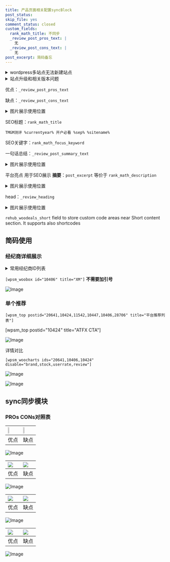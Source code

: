```yaml
---
title: 产品页面相关配置syncBlock
post_status: 
skip_file: yes
comment_status: closed
custom_fields:
  rank_math_title: 不同步
  _review_post_pros_text: |
    无
  _review_post_cons_text: |
    无
post_excerpt: 简码备忘
---
```

<details><summary>wordpress多站点无法新建站点</summary>

<li>和报错需要清理cookies一样的原因</li>
<li>wp-config.php里面<code>define( 'SUBDOMAIN_INSTALL', false );//子域名安装</code></li>
<li>新建子站点是用<code>define( 'SUBDOMAIN_INSTALL', true);//子域名安装</code> 完成以后，改成<code>false</code></li>
</details>

<details><summary>站点升级和相关版本问题</summary>

<p>wordpress：5.9.9
woocommerce：7.5.1
出现问题的地方：主题选项里面>><strong>Product layout >>compact style</strong></p>
<p>如何出现没有用过的字段 导致无法保存。先导出配置 然后进行修改，后面再次恢复即可。</p>
<p>出现部分字段无法显示时，需要返回默认布局后，对产品进行保存就好了。</p>
<p></p>
</details>

优点：`_review_post_pros_text`

缺点：`_review_post_cons_text`

<details><summary>图片展示使用位置</summary>

<img src="https://prod-files-secure.s3.us-west-2.amazonaws.com/39ed1227-6d7d-4570-be36-9ccd4a2c4241/f51d3d83-55d4-4bdf-9604-f37ec77ab556/Untitled.png?X-Amz-Algorithm=AWS4-HMAC-SHA256&X-Amz-Content-Sha256=UNSIGNED-PAYLOAD&X-Amz-Credential=ASIAZI2LB466326NPUOQ%2F20250225%2Fus-west-2%2Fs3%2Faws4_request&X-Amz-Date=20250225T045522Z&X-Amz-Expires=3600&X-Amz-Security-Token=IQoJb3JpZ2luX2VjEAUaCXVzLXdlc3QtMiJGMEQCIDiKUkUyQSNoJl9u5yOEBD%2Bsiw1Joei88A%2Fc3QOS0s55AiBDCkLXupu1Uk0vS4TIDCRCjndwM7aLIViMIqPWdN9%2FJSr%2FAwg%2BEAAaDDYzNzQyMzE4MzgwNSIMDES2eCHHmqnFo1VSKtwDNDtd70%2Bwi9MzGQaqWL0V4UzunJjYTyeKYiftG%2BRoCuQ5rK6Wm87n4fBeCV%2FelJ79uL2v5IDhxQ%2FJ2aqLT9lxop85x2fs3aP%2BvdNaS5lRxIv%2BxIw0o3YjvSKUi6ykqs1Dm8vyIyHxlVz6D08d%2FZx9nDpubJOsAH4QqTsGJK5SaH7uRmIUrjpTM01obNvktP4TNwpa34RBDEXKjz1aWWp8bKR4IkD6RErwhLmH8Z8gIm7grBFYrltFNkngtN2dsqMXEDNYDRrsHpOvoT5MZia7l8NVEPy2zm%2FIra3dvbBRs0Q5GqUmodXZsxVX4B2HaDS4chhAij7xLoiKlaM4m%2FA8AN3PjMnagXFh%2FW8QejwHaXH28l3FW5NeG%2FMEp4BnzQ5aBYzFVpvWzvk8rn1YuByP2gDtMFMEkSDBT6xOmN%2BLOAIoFx%2Fmq5ELDn0c4bHxgFq2%2FPC6d3T8seITCP8L%2F5s4TZyvfp9oq1D8ESD2P7acpOdJy2hhheekvzwnRahiAR8X%2FeHnhO%2Fiyuw%2FfE9MoUjmCR8UFICrD%2FceIueNZjSR9dP8bd%2BOAQAA8WJnImDYgpkdkiv%2F1y7On1cFkDScHYPOmAzgtms6EBSRHT53Ye2VH5GDIGSxdOiGc%2FZPigkwwo71vQY6pgGf1ziQOib1nRTxfOjgOU6Q9pO8bp7z5iRp0iiVcIMYYtaHAqlZcPlZaaRV3A1z3bxA8Ln%2Be5dmEWgGDojVG4qZeS33UU3nHKrU2IbPFObQMjQ0hU0x%2FfNOIyHis%2FYKlIrCsqeehRhD2kYLVBMXB4if49RV4T1QAgysYeqajTMvz8qtAEcvFkp2C8tbrmzx7lMFjNO064Bvk%2FNmc%2F%2BoFFD1mt%2BYAs0W&X-Amz-Signature=13cf1c998047a710b9da21e6700e5a284646e5c967a701413af3a583e71683df&X-Amz-SignedHeaders=host&x-id=GetObject" alt="Image">
</details>

SEO标题：`rank_math_title`

`TMGM测评 %currentyear% 开户必看 %sep% %sitename%`

SEO关键字：`rank_math_focus_keyword`

一句话总结：`_review_post_summary_text`

<details><summary>图片展示使用位置</summary>

<img src="https://prod-files-secure.s3.us-west-2.amazonaws.com/39ed1227-6d7d-4570-be36-9ccd4a2c4241/4b96a922-296c-4f4e-8630-d1c870cbce01/Untitled.png?X-Amz-Algorithm=AWS4-HMAC-SHA256&X-Amz-Content-Sha256=UNSIGNED-PAYLOAD&X-Amz-Credential=ASIAZI2LB466ZUQMRPQK%2F20250225%2Fus-west-2%2Fs3%2Faws4_request&X-Amz-Date=20250225T045522Z&X-Amz-Expires=3600&X-Amz-Security-Token=IQoJb3JpZ2luX2VjEAUaCXVzLXdlc3QtMiJGMEQCIEpcfIFK%2FQoMHqSE8FQFrp0aBO5FHcG4y2NrpUAYkHM9AiBsgJreInz8NHN5tT5MFz4CKRSUHocbvkWOE9GmymSuHCr%2FAwg%2BEAAaDDYzNzQyMzE4MzgwNSIMe7X5UwkKbsa8SHt8KtwDfsIFB1%2B6nn%2Bjo54HD%2BbTPp9Q7HfwGZAAPDhBvrmlJ51FptXbGma%2FYHlH65s3vfCWywMGwcYDqOOC8KjWLL2joe%2Bn9GJlaxwoXZ0O277GxgHHUswKHW%2B6209vUe4phRaxsSl%2ByrAiEM5VLgR8PnCjl41IamY1iZg%2Fokg652W%2BU8Zdarf4P44GIXHJXCzxM%2FVe6hMlSf6K8sdARbsnJHq9VhK0WWqI2cIyKZplwZsNnvyT08AIA9gTLw36dFwqtJU%2FxWzzMq5dsBYjWuvBEBRivy2Rz5yPnEuMeWeorVK%2BvAZeFx9ALoOdD2pNhLccVMWk1zK9Ti8sn2MiokGx0OEgSG5IjH6bxCiIbfHqnnoXCrvTPnEBkSKa5Gi8r23U6QqHuZWZEqs8B%2BCGwVTH76EtPpe%2Bs%2FeHWsXzerCs4T5d97CRB5NWxCLR6EpJaIAy9Mu1G%2BKBWNzBsL54h%2Bq7x2ggXLvAwibfM%2FfWMIg3kr2SrWPupJexV3dvZdjJrtkIq5ObFI%2BH7nX0RiPjAy4zmv3nXhCOmYN7kBkXT9EXGRKDF9G3sqxiWpbf%2FsNmvGrzd3GEjwOUX9RVoEus2vtxF0%2BoH%2BHtIAdbtVS6uw1XQHLVzgHXKToK%2Bwryldn%2FJrAwyo71vQY6pgFqUxHHEyYf52k2iR7cwBBvFsd59nSErsBZjfppeyilx5qhfotI2fnmAFQWUu0Rzj16HnjYKsjia55IVO3E%2BPdn%2FWka3VZpy9NPBsUMX82EaJhURgcZsy%2FWc5Zj4YPpHNS7Ob60QgWFtQLztJlpOTS%2B%2FC5jhz5Sez4fR8OMtugpWxm5EMeQ5zVV8%2BERweyUsd%2B2lKBzNbecSH5gWxNtarwZf28TVdc9&X-Amz-Signature=956441ffb5c5a0ba3e70479c7a7b4e0de00c3b21cb64ea60e3bfc8bc96ba16cd&X-Amz-SignedHeaders=host&x-id=GetObject" alt="Image">
</details>

平台亮点 用于SEO展示 **摘要**：`post_excerpt`  等价于 `rank_math_description`

<details><summary>图片展示使用位置</summary>

<img src="https://prod-files-secure.s3.us-west-2.amazonaws.com/39ed1227-6d7d-4570-be36-9ccd4a2c4241/1ee11f63-b60a-4dfe-a7a7-d58ff23b5d88/Untitled.png?X-Amz-Algorithm=AWS4-HMAC-SHA256&X-Amz-Content-Sha256=UNSIGNED-PAYLOAD&X-Amz-Credential=ASIAZI2LB466XRV7HO6Y%2F20250225%2Fus-west-2%2Fs3%2Faws4_request&X-Amz-Date=20250225T045523Z&X-Amz-Expires=3600&X-Amz-Security-Token=IQoJb3JpZ2luX2VjEAUaCXVzLXdlc3QtMiJGMEQCIHxY8XydaCejjeFT1gYPAqNb5n0Plf4memRBSINzpBjTAiBnUNKDq2lhTLJHFbo8wRTRaDXBxgtxUudyMh3%2BPNFbGyr%2FAwg%2BEAAaDDYzNzQyMzE4MzgwNSIM5PbwozoU%2BAyrmpKxKtwDcMfkiLj%2B8Al2MthbSIzuCw0r2eqG68dljJtn1ptm1ZbGPaVfBG3coVZOD%2BOeV205FlTX8NqXemKcV4TNdgDVEvJJv1NKa9gt8uxKHDImq8tlMeaPvqzba8N3%2Bj33V%2FMrSlNmNrN5lk19YnVYqIlLF2nbw%2FH3OgMss8D94Nt6s923TOPg2Po2PoKx%2FOG6Pv0mdyQlK4CUTbx8iqd5u1%2BUbprHq8yMg50j1T0XsFuMBhxeDEAmAhobzUYQFGMei2f%2Ftspibt0htHTJesuCOBieEszYCrb3lGtIND6EhjUZH30yJ0EPX8pXNnROiXWTeF4hPDmyqPvyDRt%2BuyRRJvWq3s2Kv0oA8lMb8wzVGP2qIBCTSyKX%2B%2FUVNVUnKuJNe5cZqRqtDFSmzk0L2VQ1M7RSiI1SnIVvkAtMfHINyHVJuCDDGhdhSdey56pVTQ0jmkjumW2w9j2xAi7awooVibsLBhY4bMvLvVvWuycJlTQftqQ8aXT4wkY5fKbwQqED7%2FRDd9wR1CQ0AjzBOvBVd9n6et5Ga4cSGKvz3OhbDHOCbhjeoMe4LxaTbHnbgVNg%2Fhy75383qbcZzf6ZiAWVYn4mHbjHlTdBBu5NK70LbXeREXfWVvNWoiBmvy7PA%2FswpY71vQY6pgEKNel03rKS9YruTg7K5eNe%2FLdKA6nQeQ5xkboVUWxDhOnVISWl3RNIu0Ys09deJodsfFDOMotlLDBgXZ72SEBXmICthPux6WxLq9F8CZNEjUBxnYpMNkk4E5aNYLgJeww9u6kK26Xd7%2BB9UWTp4yVIR5xV%2BGnc7If4tFUV2QUX0BKtzBkBE9as1TO9w79aL51%2FptQJ7pacQV0mrlI%2BGBkUC%2BObxJSg&X-Amz-Signature=23fd07abf3b6afda6a7ac0448102cfee0d54082da5ebf708b6a2a885b5bb257c&X-Amz-SignedHeaders=host&x-id=GetObject" alt="Image">
<img src="https://prod-files-secure.s3.us-west-2.amazonaws.com/39ed1227-6d7d-4570-be36-9ccd4a2c4241/ad4118b5-78d8-4fbe-801e-3b29b5d99c01/Untitled.png?X-Amz-Algorithm=AWS4-HMAC-SHA256&X-Amz-Content-Sha256=UNSIGNED-PAYLOAD&X-Amz-Credential=ASIAZI2LB466XRV7HO6Y%2F20250225%2Fus-west-2%2Fs3%2Faws4_request&X-Amz-Date=20250225T045523Z&X-Amz-Expires=3600&X-Amz-Security-Token=IQoJb3JpZ2luX2VjEAUaCXVzLXdlc3QtMiJGMEQCIHxY8XydaCejjeFT1gYPAqNb5n0Plf4memRBSINzpBjTAiBnUNKDq2lhTLJHFbo8wRTRaDXBxgtxUudyMh3%2BPNFbGyr%2FAwg%2BEAAaDDYzNzQyMzE4MzgwNSIM5PbwozoU%2BAyrmpKxKtwDcMfkiLj%2B8Al2MthbSIzuCw0r2eqG68dljJtn1ptm1ZbGPaVfBG3coVZOD%2BOeV205FlTX8NqXemKcV4TNdgDVEvJJv1NKa9gt8uxKHDImq8tlMeaPvqzba8N3%2Bj33V%2FMrSlNmNrN5lk19YnVYqIlLF2nbw%2FH3OgMss8D94Nt6s923TOPg2Po2PoKx%2FOG6Pv0mdyQlK4CUTbx8iqd5u1%2BUbprHq8yMg50j1T0XsFuMBhxeDEAmAhobzUYQFGMei2f%2Ftspibt0htHTJesuCOBieEszYCrb3lGtIND6EhjUZH30yJ0EPX8pXNnROiXWTeF4hPDmyqPvyDRt%2BuyRRJvWq3s2Kv0oA8lMb8wzVGP2qIBCTSyKX%2B%2FUVNVUnKuJNe5cZqRqtDFSmzk0L2VQ1M7RSiI1SnIVvkAtMfHINyHVJuCDDGhdhSdey56pVTQ0jmkjumW2w9j2xAi7awooVibsLBhY4bMvLvVvWuycJlTQftqQ8aXT4wkY5fKbwQqED7%2FRDd9wR1CQ0AjzBOvBVd9n6et5Ga4cSGKvz3OhbDHOCbhjeoMe4LxaTbHnbgVNg%2Fhy75383qbcZzf6ZiAWVYn4mHbjHlTdBBu5NK70LbXeREXfWVvNWoiBmvy7PA%2FswpY71vQY6pgEKNel03rKS9YruTg7K5eNe%2FLdKA6nQeQ5xkboVUWxDhOnVISWl3RNIu0Ys09deJodsfFDOMotlLDBgXZ72SEBXmICthPux6WxLq9F8CZNEjUBxnYpMNkk4E5aNYLgJeww9u6kK26Xd7%2BB9UWTp4yVIR5xV%2BGnc7If4tFUV2QUX0BKtzBkBE9as1TO9w79aL51%2FptQJ7pacQV0mrlI%2BGBkUC%2BObxJSg&X-Amz-Signature=46830493cdc16a2e48abf1f880895bb5d200ced16a2f9b5f73c6fde8ba99003c&X-Amz-SignedHeaders=host&x-id=GetObject" alt="Image">
<img src="https://prod-files-secure.s3.us-west-2.amazonaws.com/39ed1227-6d7d-4570-be36-9ccd4a2c4241/a38cf7c9-a79c-4b64-9e94-13589fe0758b/Untitled.png?X-Amz-Algorithm=AWS4-HMAC-SHA256&X-Amz-Content-Sha256=UNSIGNED-PAYLOAD&X-Amz-Credential=ASIAZI2LB466XRV7HO6Y%2F20250225%2Fus-west-2%2Fs3%2Faws4_request&X-Amz-Date=20250225T045523Z&X-Amz-Expires=3600&X-Amz-Security-Token=IQoJb3JpZ2luX2VjEAUaCXVzLXdlc3QtMiJGMEQCIHxY8XydaCejjeFT1gYPAqNb5n0Plf4memRBSINzpBjTAiBnUNKDq2lhTLJHFbo8wRTRaDXBxgtxUudyMh3%2BPNFbGyr%2FAwg%2BEAAaDDYzNzQyMzE4MzgwNSIM5PbwozoU%2BAyrmpKxKtwDcMfkiLj%2B8Al2MthbSIzuCw0r2eqG68dljJtn1ptm1ZbGPaVfBG3coVZOD%2BOeV205FlTX8NqXemKcV4TNdgDVEvJJv1NKa9gt8uxKHDImq8tlMeaPvqzba8N3%2Bj33V%2FMrSlNmNrN5lk19YnVYqIlLF2nbw%2FH3OgMss8D94Nt6s923TOPg2Po2PoKx%2FOG6Pv0mdyQlK4CUTbx8iqd5u1%2BUbprHq8yMg50j1T0XsFuMBhxeDEAmAhobzUYQFGMei2f%2Ftspibt0htHTJesuCOBieEszYCrb3lGtIND6EhjUZH30yJ0EPX8pXNnROiXWTeF4hPDmyqPvyDRt%2BuyRRJvWq3s2Kv0oA8lMb8wzVGP2qIBCTSyKX%2B%2FUVNVUnKuJNe5cZqRqtDFSmzk0L2VQ1M7RSiI1SnIVvkAtMfHINyHVJuCDDGhdhSdey56pVTQ0jmkjumW2w9j2xAi7awooVibsLBhY4bMvLvVvWuycJlTQftqQ8aXT4wkY5fKbwQqED7%2FRDd9wR1CQ0AjzBOvBVd9n6et5Ga4cSGKvz3OhbDHOCbhjeoMe4LxaTbHnbgVNg%2Fhy75383qbcZzf6ZiAWVYn4mHbjHlTdBBu5NK70LbXeREXfWVvNWoiBmvy7PA%2FswpY71vQY6pgEKNel03rKS9YruTg7K5eNe%2FLdKA6nQeQ5xkboVUWxDhOnVISWl3RNIu0Ys09deJodsfFDOMotlLDBgXZ72SEBXmICthPux6WxLq9F8CZNEjUBxnYpMNkk4E5aNYLgJeww9u6kK26Xd7%2BB9UWTp4yVIR5xV%2BGnc7If4tFUV2QUX0BKtzBkBE9as1TO9w79aL51%2FptQJ7pacQV0mrlI%2BGBkUC%2BObxJSg&X-Amz-Signature=75e9f5479c44f3719f321d39495ddd8a1314475aee8a361662277a5b4431f277&X-Amz-SignedHeaders=host&x-id=GetObject" alt="Image">
<img src="https://prod-files-secure.s3.us-west-2.amazonaws.com/39ed1227-6d7d-4570-be36-9ccd4a2c4241/7da6fc1e-d2ac-42ae-8c75-cb5749aa18f6/Untitled.png?X-Amz-Algorithm=AWS4-HMAC-SHA256&X-Amz-Content-Sha256=UNSIGNED-PAYLOAD&X-Amz-Credential=ASIAZI2LB466XRV7HO6Y%2F20250225%2Fus-west-2%2Fs3%2Faws4_request&X-Amz-Date=20250225T045523Z&X-Amz-Expires=3600&X-Amz-Security-Token=IQoJb3JpZ2luX2VjEAUaCXVzLXdlc3QtMiJGMEQCIHxY8XydaCejjeFT1gYPAqNb5n0Plf4memRBSINzpBjTAiBnUNKDq2lhTLJHFbo8wRTRaDXBxgtxUudyMh3%2BPNFbGyr%2FAwg%2BEAAaDDYzNzQyMzE4MzgwNSIM5PbwozoU%2BAyrmpKxKtwDcMfkiLj%2B8Al2MthbSIzuCw0r2eqG68dljJtn1ptm1ZbGPaVfBG3coVZOD%2BOeV205FlTX8NqXemKcV4TNdgDVEvJJv1NKa9gt8uxKHDImq8tlMeaPvqzba8N3%2Bj33V%2FMrSlNmNrN5lk19YnVYqIlLF2nbw%2FH3OgMss8D94Nt6s923TOPg2Po2PoKx%2FOG6Pv0mdyQlK4CUTbx8iqd5u1%2BUbprHq8yMg50j1T0XsFuMBhxeDEAmAhobzUYQFGMei2f%2Ftspibt0htHTJesuCOBieEszYCrb3lGtIND6EhjUZH30yJ0EPX8pXNnROiXWTeF4hPDmyqPvyDRt%2BuyRRJvWq3s2Kv0oA8lMb8wzVGP2qIBCTSyKX%2B%2FUVNVUnKuJNe5cZqRqtDFSmzk0L2VQ1M7RSiI1SnIVvkAtMfHINyHVJuCDDGhdhSdey56pVTQ0jmkjumW2w9j2xAi7awooVibsLBhY4bMvLvVvWuycJlTQftqQ8aXT4wkY5fKbwQqED7%2FRDd9wR1CQ0AjzBOvBVd9n6et5Ga4cSGKvz3OhbDHOCbhjeoMe4LxaTbHnbgVNg%2Fhy75383qbcZzf6ZiAWVYn4mHbjHlTdBBu5NK70LbXeREXfWVvNWoiBmvy7PA%2FswpY71vQY6pgEKNel03rKS9YruTg7K5eNe%2FLdKA6nQeQ5xkboVUWxDhOnVISWl3RNIu0Ys09deJodsfFDOMotlLDBgXZ72SEBXmICthPux6WxLq9F8CZNEjUBxnYpMNkk4E5aNYLgJeww9u6kK26Xd7%2BB9UWTp4yVIR5xV%2BGnc7If4tFUV2QUX0BKtzBkBE9as1TO9w79aL51%2FptQJ7pacQV0mrlI%2BGBkUC%2BObxJSg&X-Amz-Signature=d329eb04371cfed70d40e117c04f77be2010cfa8bbb5bc65261c4e2e1118fd26&X-Amz-SignedHeaders=host&x-id=GetObject" alt="Image">
<img src="https://prod-files-secure.s3.us-west-2.amazonaws.com/39ed1227-6d7d-4570-be36-9ccd4a2c4241/7e97f40a-eaee-47f5-b2f9-475f96808fa7/Untitled.png?X-Amz-Algorithm=AWS4-HMAC-SHA256&X-Amz-Content-Sha256=UNSIGNED-PAYLOAD&X-Amz-Credential=ASIAZI2LB466XRV7HO6Y%2F20250225%2Fus-west-2%2Fs3%2Faws4_request&X-Amz-Date=20250225T045523Z&X-Amz-Expires=3600&X-Amz-Security-Token=IQoJb3JpZ2luX2VjEAUaCXVzLXdlc3QtMiJGMEQCIHxY8XydaCejjeFT1gYPAqNb5n0Plf4memRBSINzpBjTAiBnUNKDq2lhTLJHFbo8wRTRaDXBxgtxUudyMh3%2BPNFbGyr%2FAwg%2BEAAaDDYzNzQyMzE4MzgwNSIM5PbwozoU%2BAyrmpKxKtwDcMfkiLj%2B8Al2MthbSIzuCw0r2eqG68dljJtn1ptm1ZbGPaVfBG3coVZOD%2BOeV205FlTX8NqXemKcV4TNdgDVEvJJv1NKa9gt8uxKHDImq8tlMeaPvqzba8N3%2Bj33V%2FMrSlNmNrN5lk19YnVYqIlLF2nbw%2FH3OgMss8D94Nt6s923TOPg2Po2PoKx%2FOG6Pv0mdyQlK4CUTbx8iqd5u1%2BUbprHq8yMg50j1T0XsFuMBhxeDEAmAhobzUYQFGMei2f%2Ftspibt0htHTJesuCOBieEszYCrb3lGtIND6EhjUZH30yJ0EPX8pXNnROiXWTeF4hPDmyqPvyDRt%2BuyRRJvWq3s2Kv0oA8lMb8wzVGP2qIBCTSyKX%2B%2FUVNVUnKuJNe5cZqRqtDFSmzk0L2VQ1M7RSiI1SnIVvkAtMfHINyHVJuCDDGhdhSdey56pVTQ0jmkjumW2w9j2xAi7awooVibsLBhY4bMvLvVvWuycJlTQftqQ8aXT4wkY5fKbwQqED7%2FRDd9wR1CQ0AjzBOvBVd9n6et5Ga4cSGKvz3OhbDHOCbhjeoMe4LxaTbHnbgVNg%2Fhy75383qbcZzf6ZiAWVYn4mHbjHlTdBBu5NK70LbXeREXfWVvNWoiBmvy7PA%2FswpY71vQY6pgEKNel03rKS9YruTg7K5eNe%2FLdKA6nQeQ5xkboVUWxDhOnVISWl3RNIu0Ys09deJodsfFDOMotlLDBgXZ72SEBXmICthPux6WxLq9F8CZNEjUBxnYpMNkk4E5aNYLgJeww9u6kK26Xd7%2BB9UWTp4yVIR5xV%2BGnc7If4tFUV2QUX0BKtzBkBE9as1TO9w79aL51%2FptQJ7pacQV0mrlI%2BGBkUC%2BObxJSg&X-Amz-Signature=51814e150fb1c856cd7a63ca31b90a6e331c675b7a977a621c07f738acc4d190&X-Amz-SignedHeaders=host&x-id=GetObject" alt="Image">
</details>

head：`_review_heading`

<details><summary>图片展示使用位置</summary>

<img src="https://prod-files-secure.s3.us-west-2.amazonaws.com/39ed1227-6d7d-4570-be36-9ccd4a2c4241/3a4650ad-9887-415c-889a-edd51fa54f27/Untitled.png?X-Amz-Algorithm=AWS4-HMAC-SHA256&X-Amz-Content-Sha256=UNSIGNED-PAYLOAD&X-Amz-Credential=ASIAZI2LB466VAODHRFJ%2F20250225%2Fus-west-2%2Fs3%2Faws4_request&X-Amz-Date=20250225T045523Z&X-Amz-Expires=3600&X-Amz-Security-Token=IQoJb3JpZ2luX2VjEAUaCXVzLXdlc3QtMiJGMEQCIH8tICSB1SZeiQZQ%2BgbaE5iuA3NcOzCkScwPPYCIh1%2ByAiA5wLUEjsUUt%2BZ2ygwoyjTPNlt8zjhL6TBMpRn4CeN2gyr%2FAwg%2BEAAaDDYzNzQyMzE4MzgwNSIM%2F%2BI8apqMSplQIL7DKtwD73TUPcOC2qTkkGbiYV1suMmxQZng34S8A0C63IYNU3764w2fkPGzzssZz3sLthtLTSpblBuImzTpKy%2BzT6BEYezJPN0Y2oH1xtxnYouf8PheTat0Z%2F9%2BRyWKquf2j0844%2BgUqRdAjPvbSpyxfbUXD81ajnd94JdJ%2FOQd34hQL3vDqzQLbXavPCMUxcT0DRynQKSqYgGd20lqbB%2Bc4dt5TO7UMtlHh1sE9M8Y1wHx5mYK2vA5JWU4ONjkPp8xQz4Fq%2FmMod254WhaWyLMar4djnI4J%2BdjQM3ADNMZ0i8wd2sZR1zcOvch9NOH9Pucj%2FM1bGWATsNb17eV0oBC9RSqD7q%2B1PQ8R7Hnty0xoo6Tsy0LWm3q0PUw5YVbyZrx5Kqvlx9ubPYlh6NdtUK0bELW%2BMPR%2FIz%2BKv%2BLb5zM3b33xXX8NEKFG0Mk80H%2FCXLr6d8xuZ28zz2ImESP3lpHuoxkpJsXciNe0vEQ%2FWL5aAlkD2Z8UHS1VDPyTrnonKxiQexj7Vh4nVFNOEUtxql6JoX5a1jEq4lN%2BYggmCdQB2Xoo1%2BaZz8sPhFm2LU8h%2FqyyHRnYTD%2BxODfXwrSgKqoS2MXTQp%2BYz%2F1LYSrJsUdES115U1%2FAdooXQMc%2B5PSV%2BMwm471vQY6pgGpiW8NBf6jBQ6O6HoRMcZKfWJbOXZ6kLM6SbbfrIFR32SRygG2lrMPZr%2BDYr8RalivPBCm59fnnw%2FbTJcbdTVPWXwbwKv8wO2NoYJ7rFuSLlTLwFePx%2BzCxnB%2B2TQLR4BDjQf65ir%2B5ZdV88iEM%2FhvAzLLEHQHwkFr7xnitMLRdIIP2XFDlzdMBmstgsDygPoOY8Ptn%2FX9rdCQHS%2Br24lBoMPWZsV8&X-Amz-Signature=a710b5fa156cd2b7c8db7b44e90d8b04c2430dd5473d651e2c377a00ef3be50c&X-Amz-SignedHeaders=host&x-id=GetObject" alt="Image">
</details>

`rehub_woodeals_short`	field to store custom code areas near Short content section. It supports also shortcodes



## 简码使用

### 经纪商详细展示

<details><summary>常用经纪商ID列表</summary>

<pre><code class="php">嘉盛 ===> 20641  [wpsm_woobox id="20641" title="嘉盛"]
易信easymarkets ===> 11542  [wpsm_woobox id="11542" title="易信easymarkets"]
ATFX外汇 ===> 10424  [wpsm_woobox id="10424" title="ATFX"]
XM ===> 10406  [wpsm_woobox id="10406" title="XM"]
TMGM ===> 29622  [wpsm_woobox id="29622" title="TMGM"]
HYCM ===> 10447  [wpsm_woobox id="10447" title="HYCM"]
fpmarkets澳福外汇 ===> 20639  [wpsm_woobox id="20639" title="fpmarkets澳福外汇"]</code></pre>
</details>

`[wpsm_woobox id="10406" title="XM"]` **不需要加引号**

![Image](https://prod-files-secure.s3.us-west-2.amazonaws.com/39ed1227-6d7d-4570-be36-9ccd4a2c4241/4f898f9d-0fa7-4e43-acd3-ac6bc7be575a/Untitled.png?X-Amz-Algorithm=AWS4-HMAC-SHA256&X-Amz-Content-Sha256=UNSIGNED-PAYLOAD&X-Amz-Credential=ASIAZI2LB466XCWYJXLL%2F20250225%2Fus-west-2%2Fs3%2Faws4_request&X-Amz-Date=20250225T045521Z&X-Amz-Expires=3600&X-Amz-Security-Token=IQoJb3JpZ2luX2VjEAUaCXVzLXdlc3QtMiJHMEUCIBucSJfj7HpmORvRslWeiJr34JA72Boy93QK1Muhu%2FJMAiEA5Gob1Dy1HijS1RnVKjZyzjMP7dLhcgqeIGO4QY6mb9Mq%2FwMIPhAAGgw2Mzc0MjMxODM4MDUiDKiJc8lzmPba%2BUvbpSrcA%2BdnmylZTblFNKluTMu2AIIUOvn3vgh5XR9KQWiuPc08h6lu1d6xXjBb44rpUuZUdX3GLy8NInqKimWE43320nOUDweU9cwuHOFN%2BVAhMyJqz1smB8tj8DNnz3lN%2FcalrOfQhjQ4V6drcWcovSriPpGhlkMY6WQHLtN5yufRfe%2FjQUObV0m6mSL0Mad%2FK%2FER4XyhMkSryZyqvG7c3saeMS3uWXQ9lE5in17AY2hTulbuTbDFUcO5j52qZVenkhtfLXNdSqA%2Fovpt9sNqAQviXtKQ7PW0pYmIxA2C94L89fB5FUhDUwOaouPXY9hyZ5sHhCirrzjmMcywyu%2B7WNSOPtwlPVp7wT%2F1VsMu5ziqgFh54p80tIhVkhMEj54lsa520c5T%2Bn%2FKYAIQQWg%2Fnnq4wTnJkS%2FyURwevKLRfrOM1Y6BsHq%2FLcaD7ZnWfztSTKko%2FiFX9%2FJILMZjG9f0OKjAQblxJrGT8lOEE4WsCuBmUfM%2BhPOnLq47%2BiKvUvjBa6Nl8kxBZ%2FceioXIz1gXkYukK61ZJLlMlxlg4e74YbW%2FWgkWEGgS158ldiygC45C7D3xEclMTVwdFj4E8YV7sX0InlHGOuuCQs3YaXFblJBD6HvwZlpgUhTrxIq0aOy5MMuO9b0GOqUBUmVB%2FJOl0R1DATcUWnS%2F8XCkcg0171F09jTXjtGqer6NIrX0Xfzk0JXq5CFQPLXOJL40MaEL%2BQxsne%2FSws2zyQmpGDmAoPklt3Ikc%2B3mcFEWQIrVZ%2BpUSKTB6vqRAP6Gm5nrvhsmNMAchupcsTs1OYGRF7P0en%2F8%2FJSaugT54RIpDCcHwXYBFY0Sf8e%2BJWZUoUsZQVoFeXzzvIqvtkMyXRSATWvG&X-Amz-Signature=9c25db3e4ddcb5d0cc724b6ccaa0a0962f2717c39e497ac563110d015a03d2bc&X-Amz-SignedHeaders=host&x-id=GetObject)

### 单个推荐
`[wpsm_top postid="20641,10424,11542,10447,10406,28706" title="平台推荐列表"]`

[wpsm_top postid="10424" title="ATFX CTA"]

![Image](https://prod-files-secure.s3.us-west-2.amazonaws.com/39ed1227-6d7d-4570-be36-9ccd4a2c4241/5ac620dc-51a8-48b6-b55d-91f47299193c/Untitled.png?X-Amz-Algorithm=AWS4-HMAC-SHA256&X-Amz-Content-Sha256=UNSIGNED-PAYLOAD&X-Amz-Credential=ASIAZI2LB466XCWYJXLL%2F20250225%2Fus-west-2%2Fs3%2Faws4_request&X-Amz-Date=20250225T045521Z&X-Amz-Expires=3600&X-Amz-Security-Token=IQoJb3JpZ2luX2VjEAUaCXVzLXdlc3QtMiJHMEUCIBucSJfj7HpmORvRslWeiJr34JA72Boy93QK1Muhu%2FJMAiEA5Gob1Dy1HijS1RnVKjZyzjMP7dLhcgqeIGO4QY6mb9Mq%2FwMIPhAAGgw2Mzc0MjMxODM4MDUiDKiJc8lzmPba%2BUvbpSrcA%2BdnmylZTblFNKluTMu2AIIUOvn3vgh5XR9KQWiuPc08h6lu1d6xXjBb44rpUuZUdX3GLy8NInqKimWE43320nOUDweU9cwuHOFN%2BVAhMyJqz1smB8tj8DNnz3lN%2FcalrOfQhjQ4V6drcWcovSriPpGhlkMY6WQHLtN5yufRfe%2FjQUObV0m6mSL0Mad%2FK%2FER4XyhMkSryZyqvG7c3saeMS3uWXQ9lE5in17AY2hTulbuTbDFUcO5j52qZVenkhtfLXNdSqA%2Fovpt9sNqAQviXtKQ7PW0pYmIxA2C94L89fB5FUhDUwOaouPXY9hyZ5sHhCirrzjmMcywyu%2B7WNSOPtwlPVp7wT%2F1VsMu5ziqgFh54p80tIhVkhMEj54lsa520c5T%2Bn%2FKYAIQQWg%2Fnnq4wTnJkS%2FyURwevKLRfrOM1Y6BsHq%2FLcaD7ZnWfztSTKko%2FiFX9%2FJILMZjG9f0OKjAQblxJrGT8lOEE4WsCuBmUfM%2BhPOnLq47%2BiKvUvjBa6Nl8kxBZ%2FceioXIz1gXkYukK61ZJLlMlxlg4e74YbW%2FWgkWEGgS158ldiygC45C7D3xEclMTVwdFj4E8YV7sX0InlHGOuuCQs3YaXFblJBD6HvwZlpgUhTrxIq0aOy5MMuO9b0GOqUBUmVB%2FJOl0R1DATcUWnS%2F8XCkcg0171F09jTXjtGqer6NIrX0Xfzk0JXq5CFQPLXOJL40MaEL%2BQxsne%2FSws2zyQmpGDmAoPklt3Ikc%2B3mcFEWQIrVZ%2BpUSKTB6vqRAP6Gm5nrvhsmNMAchupcsTs1OYGRF7P0en%2F8%2FJSaugT54RIpDCcHwXYBFY0Sf8e%2BJWZUoUsZQVoFeXzzvIqvtkMyXRSATWvG&X-Amz-Signature=0fb702b7d8ffe88754ef5ec1a57193e99d3ca7a7144843d104a6ca9155a2d248&X-Amz-SignedHeaders=host&x-id=GetObject)

详情对比

`[wpsm_woocharts ids="20641,10406,10424" disable="brand,stock,userrate,review"]`

![Image](https://prod-files-secure.s3.us-west-2.amazonaws.com/39ed1227-6d7d-4570-be36-9ccd4a2c4241/bf3ba45f-b9f3-4295-8aef-b4a495fd25f4/Untitled.png?X-Amz-Algorithm=AWS4-HMAC-SHA256&X-Amz-Content-Sha256=UNSIGNED-PAYLOAD&X-Amz-Credential=ASIAZI2LB466XCWYJXLL%2F20250225%2Fus-west-2%2Fs3%2Faws4_request&X-Amz-Date=20250225T045521Z&X-Amz-Expires=3600&X-Amz-Security-Token=IQoJb3JpZ2luX2VjEAUaCXVzLXdlc3QtMiJHMEUCIBucSJfj7HpmORvRslWeiJr34JA72Boy93QK1Muhu%2FJMAiEA5Gob1Dy1HijS1RnVKjZyzjMP7dLhcgqeIGO4QY6mb9Mq%2FwMIPhAAGgw2Mzc0MjMxODM4MDUiDKiJc8lzmPba%2BUvbpSrcA%2BdnmylZTblFNKluTMu2AIIUOvn3vgh5XR9KQWiuPc08h6lu1d6xXjBb44rpUuZUdX3GLy8NInqKimWE43320nOUDweU9cwuHOFN%2BVAhMyJqz1smB8tj8DNnz3lN%2FcalrOfQhjQ4V6drcWcovSriPpGhlkMY6WQHLtN5yufRfe%2FjQUObV0m6mSL0Mad%2FK%2FER4XyhMkSryZyqvG7c3saeMS3uWXQ9lE5in17AY2hTulbuTbDFUcO5j52qZVenkhtfLXNdSqA%2Fovpt9sNqAQviXtKQ7PW0pYmIxA2C94L89fB5FUhDUwOaouPXY9hyZ5sHhCirrzjmMcywyu%2B7WNSOPtwlPVp7wT%2F1VsMu5ziqgFh54p80tIhVkhMEj54lsa520c5T%2Bn%2FKYAIQQWg%2Fnnq4wTnJkS%2FyURwevKLRfrOM1Y6BsHq%2FLcaD7ZnWfztSTKko%2FiFX9%2FJILMZjG9f0OKjAQblxJrGT8lOEE4WsCuBmUfM%2BhPOnLq47%2BiKvUvjBa6Nl8kxBZ%2FceioXIz1gXkYukK61ZJLlMlxlg4e74YbW%2FWgkWEGgS158ldiygC45C7D3xEclMTVwdFj4E8YV7sX0InlHGOuuCQs3YaXFblJBD6HvwZlpgUhTrxIq0aOy5MMuO9b0GOqUBUmVB%2FJOl0R1DATcUWnS%2F8XCkcg0171F09jTXjtGqer6NIrX0Xfzk0JXq5CFQPLXOJL40MaEL%2BQxsne%2FSws2zyQmpGDmAoPklt3Ikc%2B3mcFEWQIrVZ%2BpUSKTB6vqRAP6Gm5nrvhsmNMAchupcsTs1OYGRF7P0en%2F8%2FJSaugT54RIpDCcHwXYBFY0Sf8e%2BJWZUoUsZQVoFeXzzvIqvtkMyXRSATWvG&X-Amz-Signature=fca47f2582a844a2fecce4ca13bde2d5bcb444f929714cf04c8e843d52c2e05a&X-Amz-SignedHeaders=host&x-id=GetObject)

![Image](https://prod-files-secure.s3.us-west-2.amazonaws.com/39ed1227-6d7d-4570-be36-9ccd4a2c4241/30bc56ef-f383-4b48-9768-2ebc9e436ec0/Untitled.png?X-Amz-Algorithm=AWS4-HMAC-SHA256&X-Amz-Content-Sha256=UNSIGNED-PAYLOAD&X-Amz-Credential=ASIAZI2LB466XCWYJXLL%2F20250225%2Fus-west-2%2Fs3%2Faws4_request&X-Amz-Date=20250225T045521Z&X-Amz-Expires=3600&X-Amz-Security-Token=IQoJb3JpZ2luX2VjEAUaCXVzLXdlc3QtMiJHMEUCIBucSJfj7HpmORvRslWeiJr34JA72Boy93QK1Muhu%2FJMAiEA5Gob1Dy1HijS1RnVKjZyzjMP7dLhcgqeIGO4QY6mb9Mq%2FwMIPhAAGgw2Mzc0MjMxODM4MDUiDKiJc8lzmPba%2BUvbpSrcA%2BdnmylZTblFNKluTMu2AIIUOvn3vgh5XR9KQWiuPc08h6lu1d6xXjBb44rpUuZUdX3GLy8NInqKimWE43320nOUDweU9cwuHOFN%2BVAhMyJqz1smB8tj8DNnz3lN%2FcalrOfQhjQ4V6drcWcovSriPpGhlkMY6WQHLtN5yufRfe%2FjQUObV0m6mSL0Mad%2FK%2FER4XyhMkSryZyqvG7c3saeMS3uWXQ9lE5in17AY2hTulbuTbDFUcO5j52qZVenkhtfLXNdSqA%2Fovpt9sNqAQviXtKQ7PW0pYmIxA2C94L89fB5FUhDUwOaouPXY9hyZ5sHhCirrzjmMcywyu%2B7WNSOPtwlPVp7wT%2F1VsMu5ziqgFh54p80tIhVkhMEj54lsa520c5T%2Bn%2FKYAIQQWg%2Fnnq4wTnJkS%2FyURwevKLRfrOM1Y6BsHq%2FLcaD7ZnWfztSTKko%2FiFX9%2FJILMZjG9f0OKjAQblxJrGT8lOEE4WsCuBmUfM%2BhPOnLq47%2BiKvUvjBa6Nl8kxBZ%2FceioXIz1gXkYukK61ZJLlMlxlg4e74YbW%2FWgkWEGgS158ldiygC45C7D3xEclMTVwdFj4E8YV7sX0InlHGOuuCQs3YaXFblJBD6HvwZlpgUhTrxIq0aOy5MMuO9b0GOqUBUmVB%2FJOl0R1DATcUWnS%2F8XCkcg0171F09jTXjtGqer6NIrX0Xfzk0JXq5CFQPLXOJL40MaEL%2BQxsne%2FSws2zyQmpGDmAoPklt3Ikc%2B3mcFEWQIrVZ%2BpUSKTB6vqRAP6Gm5nrvhsmNMAchupcsTs1OYGRF7P0en%2F8%2FJSaugT54RIpDCcHwXYBFY0Sf8e%2BJWZUoUsZQVoFeXzzvIqvtkMyXRSATWvG&X-Amz-Signature=190511ecd93fa247395ae8a40050d01a866396dcf4adb2f5f9999f6d758b5548&X-Amz-SignedHeaders=host&x-id=GetObject)

## sync同步模块

### PROs CONs对照表

| <img src="https://cdn.ifttt.fun/gh/jarlin8/OSS@main/icons/customize/pros.svg" height="auto" width="37.3%"> | <img src="https://cdn.ifttt.fun/gh/jarlin8/OSS@main/icons/customize/cons.svg" height="auto" width="28.8%"> |
| :--- | :--- |
| 优点 | 缺点 |

![Image](https://prod-files-secure.s3.us-west-2.amazonaws.com/39ed1227-6d7d-4570-be36-9ccd4a2c4241/8742b755-dfb5-4004-9a5f-d6e561664bd8/Untitled.png?X-Amz-Algorithm=AWS4-HMAC-SHA256&X-Amz-Content-Sha256=UNSIGNED-PAYLOAD&X-Amz-Credential=ASIAZI2LB466XCWYJXLL%2F20250225%2Fus-west-2%2Fs3%2Faws4_request&X-Amz-Date=20250225T045521Z&X-Amz-Expires=3600&X-Amz-Security-Token=IQoJb3JpZ2luX2VjEAUaCXVzLXdlc3QtMiJHMEUCIBucSJfj7HpmORvRslWeiJr34JA72Boy93QK1Muhu%2FJMAiEA5Gob1Dy1HijS1RnVKjZyzjMP7dLhcgqeIGO4QY6mb9Mq%2FwMIPhAAGgw2Mzc0MjMxODM4MDUiDKiJc8lzmPba%2BUvbpSrcA%2BdnmylZTblFNKluTMu2AIIUOvn3vgh5XR9KQWiuPc08h6lu1d6xXjBb44rpUuZUdX3GLy8NInqKimWE43320nOUDweU9cwuHOFN%2BVAhMyJqz1smB8tj8DNnz3lN%2FcalrOfQhjQ4V6drcWcovSriPpGhlkMY6WQHLtN5yufRfe%2FjQUObV0m6mSL0Mad%2FK%2FER4XyhMkSryZyqvG7c3saeMS3uWXQ9lE5in17AY2hTulbuTbDFUcO5j52qZVenkhtfLXNdSqA%2Fovpt9sNqAQviXtKQ7PW0pYmIxA2C94L89fB5FUhDUwOaouPXY9hyZ5sHhCirrzjmMcywyu%2B7WNSOPtwlPVp7wT%2F1VsMu5ziqgFh54p80tIhVkhMEj54lsa520c5T%2Bn%2FKYAIQQWg%2Fnnq4wTnJkS%2FyURwevKLRfrOM1Y6BsHq%2FLcaD7ZnWfztSTKko%2FiFX9%2FJILMZjG9f0OKjAQblxJrGT8lOEE4WsCuBmUfM%2BhPOnLq47%2BiKvUvjBa6Nl8kxBZ%2FceioXIz1gXkYukK61ZJLlMlxlg4e74YbW%2FWgkWEGgS158ldiygC45C7D3xEclMTVwdFj4E8YV7sX0InlHGOuuCQs3YaXFblJBD6HvwZlpgUhTrxIq0aOy5MMuO9b0GOqUBUmVB%2FJOl0R1DATcUWnS%2F8XCkcg0171F09jTXjtGqer6NIrX0Xfzk0JXq5CFQPLXOJL40MaEL%2BQxsne%2FSws2zyQmpGDmAoPklt3Ikc%2B3mcFEWQIrVZ%2BpUSKTB6vqRAP6Gm5nrvhsmNMAchupcsTs1OYGRF7P0en%2F8%2FJSaugT54RIpDCcHwXYBFY0Sf8e%2BJWZUoUsZQVoFeXzzvIqvtkMyXRSATWvG&X-Amz-Signature=16a9e05f43d6edcc43f06d953c0a3b1d952bd07a11945c8500afd281d3a3e1db&X-Amz-SignedHeaders=host&x-id=GetObject)

| <img src="https://cdn.ifttt.fun/gh/jarlin8/OSS@main/icons/customize/pros1.svg" height="auto"> | <img src="https://cdn.ifttt.fun/gh/jarlin8/OSS@main/icons/customize/cons1.svg" height="auto"> |
| :--- | :--- |
| 优点 | 缺点 |

![Image](https://prod-files-secure.s3.us-west-2.amazonaws.com/39ed1227-6d7d-4570-be36-9ccd4a2c4241/806358f8-c9c4-4e17-bb35-c6c76a5397a5/Untitled.png?X-Amz-Algorithm=AWS4-HMAC-SHA256&X-Amz-Content-Sha256=UNSIGNED-PAYLOAD&X-Amz-Credential=ASIAZI2LB466XCWYJXLL%2F20250225%2Fus-west-2%2Fs3%2Faws4_request&X-Amz-Date=20250225T045521Z&X-Amz-Expires=3600&X-Amz-Security-Token=IQoJb3JpZ2luX2VjEAUaCXVzLXdlc3QtMiJHMEUCIBucSJfj7HpmORvRslWeiJr34JA72Boy93QK1Muhu%2FJMAiEA5Gob1Dy1HijS1RnVKjZyzjMP7dLhcgqeIGO4QY6mb9Mq%2FwMIPhAAGgw2Mzc0MjMxODM4MDUiDKiJc8lzmPba%2BUvbpSrcA%2BdnmylZTblFNKluTMu2AIIUOvn3vgh5XR9KQWiuPc08h6lu1d6xXjBb44rpUuZUdX3GLy8NInqKimWE43320nOUDweU9cwuHOFN%2BVAhMyJqz1smB8tj8DNnz3lN%2FcalrOfQhjQ4V6drcWcovSriPpGhlkMY6WQHLtN5yufRfe%2FjQUObV0m6mSL0Mad%2FK%2FER4XyhMkSryZyqvG7c3saeMS3uWXQ9lE5in17AY2hTulbuTbDFUcO5j52qZVenkhtfLXNdSqA%2Fovpt9sNqAQviXtKQ7PW0pYmIxA2C94L89fB5FUhDUwOaouPXY9hyZ5sHhCirrzjmMcywyu%2B7WNSOPtwlPVp7wT%2F1VsMu5ziqgFh54p80tIhVkhMEj54lsa520c5T%2Bn%2FKYAIQQWg%2Fnnq4wTnJkS%2FyURwevKLRfrOM1Y6BsHq%2FLcaD7ZnWfztSTKko%2FiFX9%2FJILMZjG9f0OKjAQblxJrGT8lOEE4WsCuBmUfM%2BhPOnLq47%2BiKvUvjBa6Nl8kxBZ%2FceioXIz1gXkYukK61ZJLlMlxlg4e74YbW%2FWgkWEGgS158ldiygC45C7D3xEclMTVwdFj4E8YV7sX0InlHGOuuCQs3YaXFblJBD6HvwZlpgUhTrxIq0aOy5MMuO9b0GOqUBUmVB%2FJOl0R1DATcUWnS%2F8XCkcg0171F09jTXjtGqer6NIrX0Xfzk0JXq5CFQPLXOJL40MaEL%2BQxsne%2FSws2zyQmpGDmAoPklt3Ikc%2B3mcFEWQIrVZ%2BpUSKTB6vqRAP6Gm5nrvhsmNMAchupcsTs1OYGRF7P0en%2F8%2FJSaugT54RIpDCcHwXYBFY0Sf8e%2BJWZUoUsZQVoFeXzzvIqvtkMyXRSATWvG&X-Amz-Signature=d892ffcec1210fe6c2d7ee07ecce3dc2a70368c29d39802bd5c48af56a0c1bf5&X-Amz-SignedHeaders=host&x-id=GetObject)

| <img src="https://cdn.ifttt.fun/gh/jarlin8/OSS@main/icons/customize/pros2.svg" height="auto"> | <img src="https://cdn.ifttt.fun/gh/jarlin8/OSS@main/icons/customize/cons2.svg" height="auto"> |
| :--- | :--- |
| 优点 | 缺点 |

![Image](https://prod-files-secure.s3.us-west-2.amazonaws.com/39ed1227-6d7d-4570-be36-9ccd4a2c4241/a9245ec9-70dd-4005-b534-0d54315fc5f3/Untitled.png?X-Amz-Algorithm=AWS4-HMAC-SHA256&X-Amz-Content-Sha256=UNSIGNED-PAYLOAD&X-Amz-Credential=ASIAZI2LB466XCWYJXLL%2F20250225%2Fus-west-2%2Fs3%2Faws4_request&X-Amz-Date=20250225T045521Z&X-Amz-Expires=3600&X-Amz-Security-Token=IQoJb3JpZ2luX2VjEAUaCXVzLXdlc3QtMiJHMEUCIBucSJfj7HpmORvRslWeiJr34JA72Boy93QK1Muhu%2FJMAiEA5Gob1Dy1HijS1RnVKjZyzjMP7dLhcgqeIGO4QY6mb9Mq%2FwMIPhAAGgw2Mzc0MjMxODM4MDUiDKiJc8lzmPba%2BUvbpSrcA%2BdnmylZTblFNKluTMu2AIIUOvn3vgh5XR9KQWiuPc08h6lu1d6xXjBb44rpUuZUdX3GLy8NInqKimWE43320nOUDweU9cwuHOFN%2BVAhMyJqz1smB8tj8DNnz3lN%2FcalrOfQhjQ4V6drcWcovSriPpGhlkMY6WQHLtN5yufRfe%2FjQUObV0m6mSL0Mad%2FK%2FER4XyhMkSryZyqvG7c3saeMS3uWXQ9lE5in17AY2hTulbuTbDFUcO5j52qZVenkhtfLXNdSqA%2Fovpt9sNqAQviXtKQ7PW0pYmIxA2C94L89fB5FUhDUwOaouPXY9hyZ5sHhCirrzjmMcywyu%2B7WNSOPtwlPVp7wT%2F1VsMu5ziqgFh54p80tIhVkhMEj54lsa520c5T%2Bn%2FKYAIQQWg%2Fnnq4wTnJkS%2FyURwevKLRfrOM1Y6BsHq%2FLcaD7ZnWfztSTKko%2FiFX9%2FJILMZjG9f0OKjAQblxJrGT8lOEE4WsCuBmUfM%2BhPOnLq47%2BiKvUvjBa6Nl8kxBZ%2FceioXIz1gXkYukK61ZJLlMlxlg4e74YbW%2FWgkWEGgS158ldiygC45C7D3xEclMTVwdFj4E8YV7sX0InlHGOuuCQs3YaXFblJBD6HvwZlpgUhTrxIq0aOy5MMuO9b0GOqUBUmVB%2FJOl0R1DATcUWnS%2F8XCkcg0171F09jTXjtGqer6NIrX0Xfzk0JXq5CFQPLXOJL40MaEL%2BQxsne%2FSws2zyQmpGDmAoPklt3Ikc%2B3mcFEWQIrVZ%2BpUSKTB6vqRAP6Gm5nrvhsmNMAchupcsTs1OYGRF7P0en%2F8%2FJSaugT54RIpDCcHwXYBFY0Sf8e%2BJWZUoUsZQVoFeXzzvIqvtkMyXRSATWvG&X-Amz-Signature=238efd1b8b52574e099ff102b1d4b4c5f143572b3f84749d7ecd8e4fe2e7a69a&X-Amz-SignedHeaders=host&x-id=GetObject)

| <img src="https://cdn.ifttt.fun/gh/jarlin8/OSS@main/icons/customize/pros3.svg" height="auto"> | <img src="https://cdn.ifttt.fun/gh/jarlin8/OSS@main/icons/customize/cons3.svg" height="auto"> |
| :--- | :--- |
| 优点 | 缺点 |

![Image](https://prod-files-secure.s3.us-west-2.amazonaws.com/39ed1227-6d7d-4570-be36-9ccd4a2c4241/e1e580a2-2e5c-4780-9ff4-19c318fc2284/Untitled.png?X-Amz-Algorithm=AWS4-HMAC-SHA256&X-Amz-Content-Sha256=UNSIGNED-PAYLOAD&X-Amz-Credential=ASIAZI2LB466XCWYJXLL%2F20250225%2Fus-west-2%2Fs3%2Faws4_request&X-Amz-Date=20250225T045521Z&X-Amz-Expires=3600&X-Amz-Security-Token=IQoJb3JpZ2luX2VjEAUaCXVzLXdlc3QtMiJHMEUCIBucSJfj7HpmORvRslWeiJr34JA72Boy93QK1Muhu%2FJMAiEA5Gob1Dy1HijS1RnVKjZyzjMP7dLhcgqeIGO4QY6mb9Mq%2FwMIPhAAGgw2Mzc0MjMxODM4MDUiDKiJc8lzmPba%2BUvbpSrcA%2BdnmylZTblFNKluTMu2AIIUOvn3vgh5XR9KQWiuPc08h6lu1d6xXjBb44rpUuZUdX3GLy8NInqKimWE43320nOUDweU9cwuHOFN%2BVAhMyJqz1smB8tj8DNnz3lN%2FcalrOfQhjQ4V6drcWcovSriPpGhlkMY6WQHLtN5yufRfe%2FjQUObV0m6mSL0Mad%2FK%2FER4XyhMkSryZyqvG7c3saeMS3uWXQ9lE5in17AY2hTulbuTbDFUcO5j52qZVenkhtfLXNdSqA%2Fovpt9sNqAQviXtKQ7PW0pYmIxA2C94L89fB5FUhDUwOaouPXY9hyZ5sHhCirrzjmMcywyu%2B7WNSOPtwlPVp7wT%2F1VsMu5ziqgFh54p80tIhVkhMEj54lsa520c5T%2Bn%2FKYAIQQWg%2Fnnq4wTnJkS%2FyURwevKLRfrOM1Y6BsHq%2FLcaD7ZnWfztSTKko%2FiFX9%2FJILMZjG9f0OKjAQblxJrGT8lOEE4WsCuBmUfM%2BhPOnLq47%2BiKvUvjBa6Nl8kxBZ%2FceioXIz1gXkYukK61ZJLlMlxlg4e74YbW%2FWgkWEGgS158ldiygC45C7D3xEclMTVwdFj4E8YV7sX0InlHGOuuCQs3YaXFblJBD6HvwZlpgUhTrxIq0aOy5MMuO9b0GOqUBUmVB%2FJOl0R1DATcUWnS%2F8XCkcg0171F09jTXjtGqer6NIrX0Xfzk0JXq5CFQPLXOJL40MaEL%2BQxsne%2FSws2zyQmpGDmAoPklt3Ikc%2B3mcFEWQIrVZ%2BpUSKTB6vqRAP6Gm5nrvhsmNMAchupcsTs1OYGRF7P0en%2F8%2FJSaugT54RIpDCcHwXYBFY0Sf8e%2BJWZUoUsZQVoFeXzzvIqvtkMyXRSATWvG&X-Amz-Signature=3aa2170c529d653aea06def51c749e13c457309ef34fcf8882b7ddf13a85384e&X-Amz-SignedHeaders=host&x-id=GetObject)